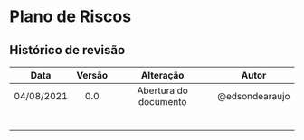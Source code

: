 # Plano de Riscos

## Histórico de revisão

|    Data    | Versão |                             Alteração                             |                    Autor                    |
|:----------:|:------:|:-----------------------------------------------------------------:|:-------------------------------------------:|
| 04/08/2021|  0.0  | Abertura do documento | @edsondearaujo |
|  |  |  |  |
|  |  |  |  |
|  |  |  |  |
|  |  |  |  |
|  |  |  |  |
|  |  |  |  |
